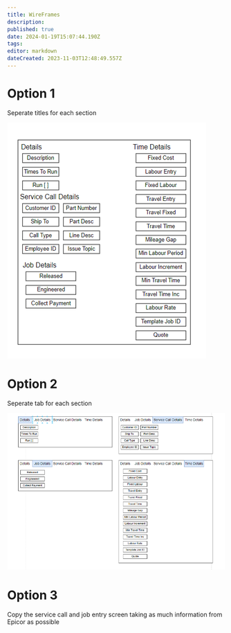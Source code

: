 ```yaml
---
title: WireFrames
description: 
published: true
date: 2024-01-19T15:07:44.190Z
tags: 
editor: markdown
dateCreated: 2023-11-03T12:48:49.557Z
---
```


# Option 1

Seperate titles for each section


![image_2023-11-03_124638861.png](/image_2023-11-03_124638861.png)

# Option 2

Seperate tab for each section

![image_2023-11-03_124752586.png](/image_2023-11-03_124752586.png)


# Option 3

Copy the service call and job entry screen taking as much information from Epicor as possible



